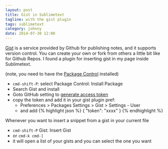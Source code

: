 ```yaml
---
layout: post
title: Gist in Sublimetext
tagline: with the gist plugin
tags: sublimetext
category: johnny
date: 2014-07-30 12:00
---
```

[Gist](https://gist.github.com) is a service provided by Github for publishing notes, and it supports version control. You can create your own or fork from others a little bit like for Github Repos. I found a plugin for inserting gist in my page inside Sublimetext.

(note, you need to have the [Package Control](https://sublime.wbond.net/) installed)

- `cmd-shift-P`: select Package Control: Install Package
- Search Gist and install
- Goto GitHub setting to [generate access token](https://github.com/settings/applications#personal-access-tokens)
- copy the token and add it in your gist plugin pref:
  - Preferences > Packages Settings > Gist > Settings - User
  - and add
{% highlight json %}
{
  "token": "xxxx"
}
{% endhighlight %}

Whenever you want to insert a snippet from a gist in your current file

- `cmd-shift-P` Gist: Insert Gist
- or `cmd-k cmd-]`
- it will open a list of your gists and you can select the one you want
